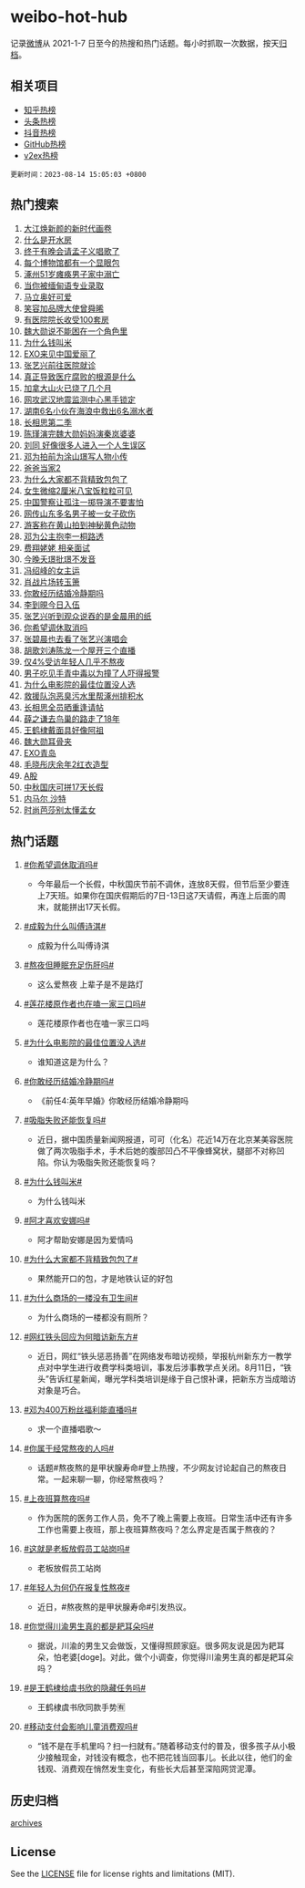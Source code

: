 # weibo-hot-hub

记录[微博](https://www.weibo.com)从 2021-1-7 日至今的热搜和热门话题。每小时抓取一次数据，按天[归档](archives)。

## 相关项目

- [知乎热榜](https://github.com/lonnyzhang423/zhihu-hot-hub)
- [头条热榜](https://github.com/lonnyzhang423/toutiao-hot-hub)
- [抖音热榜](https://github.com/lonnyzhang423/douyin-hot-hub)
- [GitHub热榜](https://github.com/lonnyzhang423/github-hot-hub)
- [v2ex热榜](https://github.com/lonnyzhang423/v2ex-hot-hub)


`更新时间：2023-08-14 15:05:03 +0800`

## 热门搜索

1. [大江焕新颜的新时代画卷](https://m.weibo.cn/search?containerid=100103type%3D1%26t%3D10%26q%3D%23%E5%A4%A7%E6%B1%9F%E7%84%95%E6%96%B0%E9%A2%9C%E7%9A%84%E6%96%B0%E6%97%B6%E4%BB%A3%E7%94%BB%E5%8D%B7%23&stream_entry_id=51&isnewpage=1&extparam=seat%3D1%26c_type%3D51%26dgr%3D0%26cate%3D10103%26filter_type%3Drealtimehot%26pos%3D0%26stream_entry_id%3D51%26display_time%3D1691996701%26pre_seqid%3D169199670136802715607&luicode=10000011&lfid=106003type%253D25%2526t%253D3%2526disable_hot%253D1%2526filter_type%253Drealtimehot)
1. [什么是开水房](https://m.weibo.cn/search?containerid=100103type%3D1%26t%3D10%26q%3D%23%E4%BB%80%E4%B9%88%E6%98%AF%E5%BC%80%E6%B0%B4%E6%88%BF%23&stream_entry_id=31&isnewpage=1&extparam=seat%3D1%26c_type%3D31%26dgr%3D0%26filter_type%3Drealtimehot%26stream_entry_id%3D31%26pos%3D0%26band_rank%3D1%26q%3D%2523%25E4%25BB%2580%25E4%25B9%2588%25E6%2598%25AF%25E5%25BC%2580%25E6%25B0%25B4%25E6%2588%25BF%2523%26lcate%3D5001%26flag%3D1%26realpos%3D1%26cate%3D5001%26display_time%3D1691996701%26pre_seqid%3D169199670136802715607&luicode=10000011&lfid=106003type%253D25%2526t%253D3%2526disable_hot%253D1%2526filter_type%253Drealtimehot)
1. [终于有晚会请孟子义唱歌了](https://m.weibo.cn/search?containerid=100103type%3D1%26t%3D10%26q%3D%23%E7%BB%88%E4%BA%8E%E6%9C%89%E6%99%9A%E4%BC%9A%E8%AF%B7%E5%AD%9F%E5%AD%90%E4%B9%89%E5%94%B1%E6%AD%8C%E4%BA%86%23&stream_entry_id=31&isnewpage=1&extparam=seat%3D1%26c_type%3D31%26dgr%3D0%26filter_type%3Drealtimehot%26stream_entry_id%3D31%26pos%3D1%26band_rank%3D2%26q%3D%2523%25E7%25BB%2588%25E4%25BA%258E%25E6%259C%2589%25E6%2599%259A%25E4%25BC%259A%25E8%25AF%25B7%25E5%25AD%259F%25E5%25AD%2590%25E4%25B9%2589%25E5%2594%25B1%25E6%25AD%258C%25E4%25BA%2586%2523%26lcate%3D5001%26flag%3D1%26realpos%3D2%26cate%3D5001%26display_time%3D1691996701%26pre_seqid%3D169199670136802715607&luicode=10000011&lfid=106003type%253D25%2526t%253D3%2526disable_hot%253D1%2526filter_type%253Drealtimehot)
1. [每个博物馆都有一个显眼包](https://m.weibo.cn/search?containerid=100103type%3D1%26t%3D10%26q%3D%23%E6%AF%8F%E4%B8%AA%E5%8D%9A%E7%89%A9%E9%A6%86%E9%83%BD%E6%9C%89%E4%B8%80%E4%B8%AA%E6%98%BE%E7%9C%BC%E5%8C%85%23&stream_entry_id=31&isnewpage=1&extparam=seat%3D1%26c_type%3D31%26dgr%3D0%26filter_type%3Drealtimehot%26stream_entry_id%3D31%26pos%3D2%26band_rank%3D3%26q%3D%2523%25E6%25AF%258F%25E4%25B8%25AA%25E5%258D%259A%25E7%2589%25A9%25E9%25A6%2586%25E9%2583%25BD%25E6%259C%2589%25E4%25B8%2580%25E4%25B8%25AA%25E6%2598%25BE%25E7%259C%25BC%25E5%258C%2585%2523%26lcate%3D5001%26flag%3D0%26realpos%3D3%26cate%3D5001%26display_time%3D1691996701%26pre_seqid%3D169199670136802715607&luicode=10000011&lfid=106003type%253D25%2526t%253D3%2526disable_hot%253D1%2526filter_type%253Drealtimehot)
1. [涿州51岁瘫痪男子家中溺亡](https://m.weibo.cn/search?containerid=100103type%3D1%26t%3D10%26q%3D%23%E6%B6%BF%E5%B7%9E51%E5%B2%81%E7%98%AB%E7%97%AA%E7%94%B7%E5%AD%90%E5%AE%B6%E4%B8%AD%E6%BA%BA%E4%BA%A1%23&stream_entry_id=31&isnewpage=1&extparam=seat%3D1%26c_type%3D31%26dgr%3D0%26filter_type%3Drealtimehot%26stream_entry_id%3D31%26pos%3D3%26band_rank%3D4%26q%3D%2523%25E6%25B6%25BF%25E5%25B7%259E51%25E5%25B2%2581%25E7%2598%25AB%25E7%2597%25AA%25E7%2594%25B7%25E5%25AD%2590%25E5%25AE%25B6%25E4%25B8%25AD%25E6%25BA%25BA%25E4%25BA%25A1%2523%26lcate%3D5001%26flag%3D1%26realpos%3D4%26cate%3D5001%26display_time%3D1691996701%26pre_seqid%3D169199670136802715607&luicode=10000011&lfid=106003type%253D25%2526t%253D3%2526disable_hot%253D1%2526filter_type%253Drealtimehot)
1. [当你被缅甸语专业录取](https://m.weibo.cn/search?containerid=100103type%3D1%26t%3D10%26q%3D%E5%BD%93%E4%BD%A0%E8%A2%AB%E7%BC%85%E7%94%B8%E8%AF%AD%E4%B8%93%E4%B8%9A%E5%BD%95%E5%8F%96&stream_entry_id=31&isnewpage=1&extparam=seat%3D1%26c_type%3D31%26dgr%3D0%26filter_type%3Drealtimehot%26stream_entry_id%3D31%26pos%3D4%26band_rank%3D5%26q%3D%25E5%25BD%2593%25E4%25BD%25A0%25E8%25A2%25AB%25E7%25BC%2585%25E7%2594%25B8%25E8%25AF%25AD%25E4%25B8%2593%25E4%25B8%259A%25E5%25BD%2595%25E5%258F%2596%26lcate%3D5001%26flag%3D2%26realpos%3D5%26cate%3D5001%26display_time%3D1691996701%26pre_seqid%3D169199670136802715607&luicode=10000011&lfid=106003type%253D25%2526t%253D3%2526disable_hot%253D1%2526filter_type%253Drealtimehot)
1. [马立奥好可爱](https://m.weibo.cn/search?containerid=100103type%3D1%26t%3D10%26q%3D%E9%A9%AC%E7%AB%8B%E5%A5%A5%E5%A5%BD%E5%8F%AF%E7%88%B1&stream_entry_id=31&isnewpage=1&extparam=seat%3D1%26c_type%3D31%26dgr%3D0%26filter_type%3Drealtimehot%26stream_entry_id%3D31%26pos%3D5%26band_rank%3D6%26q%3D%25E9%25A9%25AC%25E7%25AB%258B%25E5%25A5%25A5%25E5%25A5%25BD%25E5%258F%25AF%25E7%2588%25B1%26lcate%3D5001%26flag%3D1%26realpos%3D6%26cate%3D5001%26display_time%3D1691996701%26pre_seqid%3D169199670136802715607&luicode=10000011&lfid=106003type%253D25%2526t%253D3%2526disable_hot%253D1%2526filter_type%253Drealtimehot)
1. [笑容加品牌大使曾舜晞](https://m.weibo.cn/search?containerid=100103type%3D1%26t%3D10%26q%3D%23%E7%AC%91%E5%AE%B9%E5%8A%A0%E5%93%81%E7%89%8C%E5%A4%A7%E4%BD%BF%E6%9B%BE%E8%88%9C%E6%99%9E%23&stream_entry_id=31&isnewpage=1&extparam=seat%3D1%26c_type%3D31%26dgr%3D0%26adid%3D199247%26topic_ad%3D1%26stream_entry_id%3D31%26pos%3D6%26band_rank%3D7%26cate%3D5001%26lcate%3D5001%26filter_type%3Drealtimehot%26is_ad_pos%3D1%26q%3D%2523%25E7%25AC%2591%25E5%25AE%25B9%25E5%258A%25A0%25E5%2593%2581%25E7%2589%258C%25E5%25A4%25A7%25E4%25BD%25BF%25E6%259B%25BE%25E8%2588%259C%25E6%2599%259E%2523%26display_time%3D1691996701%26pre_seqid%3D169199670136802715607&luicode=10000011&lfid=106003type%253D25%2526t%253D3%2526disable_hot%253D1%2526filter_type%253Drealtimehot)
1. [有医院院长收受100套房](https://m.weibo.cn/search?containerid=100103type%3D1%26t%3D10%26q%3D%23%E6%9C%89%E5%8C%BB%E9%99%A2%E9%99%A2%E9%95%BF%E6%94%B6%E5%8F%97100%E5%A5%97%E6%88%BF%23&stream_entry_id=31&isnewpage=1&extparam=seat%3D1%26c_type%3D31%26dgr%3D0%26filter_type%3Drealtimehot%26stream_entry_id%3D31%26pos%3D7%26band_rank%3D7%26q%3D%2523%25E6%259C%2589%25E5%258C%25BB%25E9%2599%25A2%25E9%2599%25A2%25E9%2595%25BF%25E6%2594%25B6%25E5%258F%2597100%25E5%25A5%2597%25E6%2588%25BF%2523%26lcate%3D5001%26flag%3D2%26realpos%3D7%26cate%3D5001%26display_time%3D1691996701%26pre_seqid%3D169199670136802715607&luicode=10000011&lfid=106003type%253D25%2526t%253D3%2526disable_hot%253D1%2526filter_type%253Drealtimehot)
1. [魏大勋说不能困在一个角色里](https://m.weibo.cn/search?containerid=100103type%3D1%26t%3D10%26q%3D%23%E9%AD%8F%E5%A4%A7%E5%8B%8B%E8%AF%B4%E4%B8%8D%E8%83%BD%E5%9B%B0%E5%9C%A8%E4%B8%80%E4%B8%AA%E8%A7%92%E8%89%B2%E9%87%8C%23&stream_entry_id=31&isnewpage=1&extparam=seat%3D1%26c_type%3D31%26dgr%3D0%26filter_type%3Drealtimehot%26stream_entry_id%3D31%26pos%3D8%26band_rank%3D8%26q%3D%2523%25E9%25AD%258F%25E5%25A4%25A7%25E5%258B%258B%25E8%25AF%25B4%25E4%25B8%258D%25E8%2583%25BD%25E5%259B%25B0%25E5%259C%25A8%25E4%25B8%2580%25E4%25B8%25AA%25E8%25A7%2592%25E8%2589%25B2%25E9%2587%258C%2523%26lcate%3D5001%26flag%3D1%26realpos%3D8%26cate%3D5001%26display_time%3D1691996701%26pre_seqid%3D169199670136802715607&luicode=10000011&lfid=106003type%253D25%2526t%253D3%2526disable_hot%253D1%2526filter_type%253Drealtimehot)
1. [为什么钱叫米](https://m.weibo.cn/search?containerid=100103type%3D1%26t%3D10%26q%3D%23%E4%B8%BA%E4%BB%80%E4%B9%88%E9%92%B1%E5%8F%AB%E7%B1%B3%23&stream_entry_id=31&isnewpage=1&extparam=seat%3D1%26c_type%3D31%26dgr%3D0%26filter_type%3Drealtimehot%26stream_entry_id%3D31%26pos%3D9%26band_rank%3D9%26q%3D%2523%25E4%25B8%25BA%25E4%25BB%2580%25E4%25B9%2588%25E9%2592%25B1%25E5%258F%25AB%25E7%25B1%25B3%2523%26lcate%3D5001%26flag%3D1%26realpos%3D9%26cate%3D5001%26display_time%3D1691996701%26pre_seqid%3D169199670136802715607&luicode=10000011&lfid=106003type%253D25%2526t%253D3%2526disable_hot%253D1%2526filter_type%253Drealtimehot)
1. [EXO来见中国爱丽了](https://m.weibo.cn/search?containerid=100103type%3D1%26t%3D10%26q%3D%23EXO%E6%9D%A5%E8%A7%81%E4%B8%AD%E5%9B%BD%E7%88%B1%E4%B8%BD%E4%BA%86%23&stream_entry_id=31&isnewpage=1&extparam=seat%3D1%26c_type%3D31%26dgr%3D0%26filter_type%3Drealtimehot%26stream_entry_id%3D31%26pos%3D10%26band_rank%3D10%26q%3D%2523EXO%25E6%259D%25A5%25E8%25A7%2581%25E4%25B8%25AD%25E5%259B%25BD%25E7%2588%25B1%25E4%25B8%25BD%25E4%25BA%2586%2523%26lcate%3D5001%26flag%3D0%26realpos%3D10%26cate%3D5001%26display_time%3D1691996701%26pre_seqid%3D169199670136802715607&luicode=10000011&lfid=106003type%253D25%2526t%253D3%2526disable_hot%253D1%2526filter_type%253Drealtimehot)
1. [张艺兴前往医院就诊](https://m.weibo.cn/search?containerid=100103type%3D1%26t%3D10%26q%3D%23%E5%BC%A0%E8%89%BA%E5%85%B4%E5%89%8D%E5%BE%80%E5%8C%BB%E9%99%A2%E5%B0%B1%E8%AF%8A%23&stream_entry_id=31&isnewpage=1&extparam=seat%3D1%26c_type%3D31%26dgr%3D0%26filter_type%3Drealtimehot%26stream_entry_id%3D31%26pos%3D11%26band_rank%3D11%26q%3D%2523%25E5%25BC%25A0%25E8%2589%25BA%25E5%2585%25B4%25E5%2589%258D%25E5%25BE%2580%25E5%258C%25BB%25E9%2599%25A2%25E5%25B0%25B1%25E8%25AF%258A%2523%26lcate%3D5001%26flag%3D2%26realpos%3D11%26cate%3D5001%26display_time%3D1691996701%26pre_seqid%3D169199670136802715607&luicode=10000011&lfid=106003type%253D25%2526t%253D3%2526disable_hot%253D1%2526filter_type%253Drealtimehot)
1. [真正导致医疗腐败的根源是什么](https://m.weibo.cn/search?containerid=100103type%3D1%26t%3D10%26q%3D%E7%9C%9F%E6%AD%A3%E5%AF%BC%E8%87%B4%E5%8C%BB%E7%96%97%E8%85%90%E8%B4%A5%E7%9A%84%E6%A0%B9%E6%BA%90%E6%98%AF%E4%BB%80%E4%B9%88&stream_entry_id=31&isnewpage=1&extparam=seat%3D1%26c_type%3D31%26dgr%3D0%26filter_type%3Drealtimehot%26stream_entry_id%3D31%26pos%3D12%26band_rank%3D12%26q%3D%25E7%259C%259F%25E6%25AD%25A3%25E5%25AF%25BC%25E8%2587%25B4%25E5%258C%25BB%25E7%2596%2597%25E8%2585%2590%25E8%25B4%25A5%25E7%259A%2584%25E6%25A0%25B9%25E6%25BA%2590%25E6%2598%25AF%25E4%25BB%2580%25E4%25B9%2588%26lcate%3D5001%26flag%3D1%26realpos%3D12%26cate%3D5001%26display_time%3D1691996701%26pre_seqid%3D169199670136802715607&luicode=10000011&lfid=106003type%253D25%2526t%253D3%2526disable_hot%253D1%2526filter_type%253Drealtimehot)
1. [加拿大山火已烧了几个月](https://m.weibo.cn/search?containerid=100103type%3D1%26t%3D10%26q%3D%23%E5%8A%A0%E6%8B%BF%E5%A4%A7%E5%B1%B1%E7%81%AB%E5%B7%B2%E7%83%A7%E4%BA%86%E5%87%A0%E4%B8%AA%E6%9C%88%23&stream_entry_id=31&isnewpage=1&extparam=seat%3D1%26c_type%3D31%26dgr%3D0%26filter_type%3Drealtimehot%26stream_entry_id%3D31%26pos%3D13%26band_rank%3D13%26q%3D%2523%25E5%258A%25A0%25E6%258B%25BF%25E5%25A4%25A7%25E5%25B1%25B1%25E7%2581%25AB%25E5%25B7%25B2%25E7%2583%25A7%25E4%25BA%2586%25E5%2587%25A0%25E4%25B8%25AA%25E6%259C%2588%2523%26lcate%3D5001%26flag%3D0%26realpos%3D13%26cate%3D5001%26display_time%3D1691996701%26pre_seqid%3D169199670136802715607&luicode=10000011&lfid=106003type%253D25%2526t%253D3%2526disable_hot%253D1%2526filter_type%253Drealtimehot)
1. [网攻武汉地震监测中心黑手锁定](https://m.weibo.cn/search?containerid=100103type%3D1%26t%3D10%26q%3D%23%E7%BD%91%E6%94%BB%E6%AD%A6%E6%B1%89%E5%9C%B0%E9%9C%87%E7%9B%91%E6%B5%8B%E4%B8%AD%E5%BF%83%E9%BB%91%E6%89%8B%E9%94%81%E5%AE%9A%23&stream_entry_id=31&isnewpage=1&extparam=seat%3D1%26c_type%3D31%26dgr%3D0%26filter_type%3Drealtimehot%26stream_entry_id%3D31%26pos%3D14%26band_rank%3D14%26q%3D%2523%25E7%25BD%2591%25E6%2594%25BB%25E6%25AD%25A6%25E6%25B1%2589%25E5%259C%25B0%25E9%259C%2587%25E7%259B%2591%25E6%25B5%258B%25E4%25B8%25AD%25E5%25BF%2583%25E9%25BB%2591%25E6%2589%258B%25E9%2594%2581%25E5%25AE%259A%2523%26lcate%3D5001%26flag%3D0%26realpos%3D14%26cate%3D5001%26display_time%3D1691996701%26pre_seqid%3D169199670136802715607&luicode=10000011&lfid=106003type%253D25%2526t%253D3%2526disable_hot%253D1%2526filter_type%253Drealtimehot)
1. [湖南6名小伙在海浪中救出6名溺水者](https://m.weibo.cn/search?containerid=100103type%3D1%26t%3D10%26q%3D%23%E6%B9%96%E5%8D%976%E5%90%8D%E5%B0%8F%E4%BC%99%E5%9C%A8%E6%B5%B7%E6%B5%AA%E4%B8%AD%E6%95%91%E5%87%BA6%E5%90%8D%E6%BA%BA%E6%B0%B4%E8%80%85%23&stream_entry_id=31&isnewpage=1&extparam=seat%3D1%26c_type%3D31%26dgr%3D0%26filter_type%3Drealtimehot%26adid%3D199481%26stream_entry_id%3D31%26pos%3D15%26band_rank%3D15%26q%3D%2523%25E6%25B9%2596%25E5%258D%25976%25E5%2590%258D%25E5%25B0%258F%25E4%25BC%2599%25E5%259C%25A8%25E6%25B5%25B7%25E6%25B5%25AA%25E4%25B8%25AD%25E6%2595%2591%25E5%2587%25BA6%25E5%2590%258D%25E6%25BA%25BA%25E6%25B0%25B4%25E8%2580%2585%2523%26lcate%3D5001%26flag%3D0%26realpos%3D15%26cate%3D5001%26display_time%3D1691996701%26pre_seqid%3D169199670136802715607&luicode=10000011&lfid=106003type%253D25%2526t%253D3%2526disable_hot%253D1%2526filter_type%253Drealtimehot)
1. [长相思第二季](https://m.weibo.cn/search?containerid=100103type%3D1%26t%3D10%26q%3D%E9%95%BF%E7%9B%B8%E6%80%9D%E7%AC%AC%E4%BA%8C%E5%AD%A3&stream_entry_id=31&isnewpage=1&extparam=seat%3D1%26c_type%3D31%26dgr%3D0%26filter_type%3Drealtimehot%26stream_entry_id%3D31%26pos%3D16%26band_rank%3D16%26q%3D%25E9%2595%25BF%25E7%259B%25B8%25E6%2580%259D%25E7%25AC%25AC%25E4%25BA%258C%25E5%25AD%25A3%26lcate%3D5001%26flag%3D0%26realpos%3D16%26cate%3D5001%26display_time%3D1691996701%26pre_seqid%3D169199670136802715607&luicode=10000011&lfid=106003type%253D25%2526t%253D3%2526disable_hot%253D1%2526filter_type%253Drealtimehot)
1. [陈瑾演完魏大勋妈妈演秦岚婆婆](https://m.weibo.cn/search?containerid=100103type%3D1%26t%3D10%26q%3D%23%E9%99%88%E7%91%BE%E6%BC%94%E5%AE%8C%E9%AD%8F%E5%A4%A7%E5%8B%8B%E5%A6%88%E5%A6%88%E6%BC%94%E7%A7%A6%E5%B2%9A%E5%A9%86%E5%A9%86%23&stream_entry_id=31&isnewpage=1&extparam=seat%3D1%26c_type%3D31%26dgr%3D0%26filter_type%3Drealtimehot%26stream_entry_id%3D31%26pos%3D17%26band_rank%3D17%26q%3D%2523%25E9%2599%2588%25E7%2591%25BE%25E6%25BC%2594%25E5%25AE%258C%25E9%25AD%258F%25E5%25A4%25A7%25E5%258B%258B%25E5%25A6%2588%25E5%25A6%2588%25E6%25BC%2594%25E7%25A7%25A6%25E5%25B2%259A%25E5%25A9%2586%25E5%25A9%2586%2523%26lcate%3D5001%26flag%3D1%26realpos%3D17%26cate%3D5001%26display_time%3D1691996701%26pre_seqid%3D169199670136802715607&luicode=10000011&lfid=106003type%253D25%2526t%253D3%2526disable_hot%253D1%2526filter_type%253Drealtimehot)
1. [刘同 好像很多人进入一个人生误区](https://m.weibo.cn/search?containerid=100103type%3D1%26t%3D10%26q%3D%E5%88%98%E5%90%8C+%E5%A5%BD%E5%83%8F%E5%BE%88%E5%A4%9A%E4%BA%BA%E8%BF%9B%E5%85%A5%E4%B8%80%E4%B8%AA%E4%BA%BA%E7%94%9F%E8%AF%AF%E5%8C%BA&stream_entry_id=31&isnewpage=1&extparam=seat%3D1%26c_type%3D31%26dgr%3D0%26filter_type%3Drealtimehot%26stream_entry_id%3D31%26pos%3D18%26band_rank%3D18%26q%3D%25E5%2588%2598%25E5%2590%258C%2520%25E5%25A5%25BD%25E5%2583%258F%25E5%25BE%2588%25E5%25A4%259A%25E4%25BA%25BA%25E8%25BF%259B%25E5%2585%25A5%25E4%25B8%2580%25E4%25B8%25AA%25E4%25BA%25BA%25E7%2594%259F%25E8%25AF%25AF%25E5%258C%25BA%26lcate%3D5001%26flag%3D0%26realpos%3D18%26cate%3D5001%26display_time%3D1691996701%26pre_seqid%3D169199670136802715607&luicode=10000011&lfid=106003type%253D25%2526t%253D3%2526disable_hot%253D1%2526filter_type%253Drealtimehot)
1. [邓为拍前为涂山璟写人物小传](https://m.weibo.cn/search?containerid=100103type%3D1%26t%3D10%26q%3D%23%E9%82%93%E4%B8%BA%E6%8B%8D%E5%89%8D%E4%B8%BA%E6%B6%82%E5%B1%B1%E7%92%9F%E5%86%99%E4%BA%BA%E7%89%A9%E5%B0%8F%E4%BC%A0%23&stream_entry_id=31&isnewpage=1&extparam=seat%3D1%26c_type%3D31%26dgr%3D0%26filter_type%3Drealtimehot%26stream_entry_id%3D31%26pos%3D19%26band_rank%3D19%26q%3D%2523%25E9%2582%2593%25E4%25B8%25BA%25E6%258B%258D%25E5%2589%258D%25E4%25B8%25BA%25E6%25B6%2582%25E5%25B1%25B1%25E7%2592%259F%25E5%2586%2599%25E4%25BA%25BA%25E7%2589%25A9%25E5%25B0%258F%25E4%25BC%25A0%2523%26lcate%3D5001%26flag%3D1%26realpos%3D19%26cate%3D5001%26display_time%3D1691996701%26pre_seqid%3D169199670136802715607&luicode=10000011&lfid=106003type%253D25%2526t%253D3%2526disable_hot%253D1%2526filter_type%253Drealtimehot)
1. [爸爸当家2](https://m.weibo.cn/search?containerid=100103type%3D1%26t%3D10%26q%3D%E7%88%B8%E7%88%B8%E5%BD%93%E5%AE%B62&stream_entry_id=31&isnewpage=1&extparam=seat%3D1%26c_type%3D31%26dgr%3D0%26filter_type%3Drealtimehot%26stream_entry_id%3D31%26pos%3D20%26band_rank%3D20%26q%3D%25E7%2588%25B8%25E7%2588%25B8%25E5%25BD%2593%25E5%25AE%25B62%26lcate%3D5001%26flag%3D1%26realpos%3D20%26cate%3D5001%26display_time%3D1691996701%26pre_seqid%3D169199670136802715607&luicode=10000011&lfid=106003type%253D25%2526t%253D3%2526disable_hot%253D1%2526filter_type%253Drealtimehot)
1. [为什么大家都不背精致包包了](https://m.weibo.cn/search?containerid=100103type%3D1%26t%3D10%26q%3D%23%E4%B8%BA%E4%BB%80%E4%B9%88%E5%A4%A7%E5%AE%B6%E9%83%BD%E4%B8%8D%E8%83%8C%E7%B2%BE%E8%87%B4%E5%8C%85%E5%8C%85%E4%BA%86%23&stream_entry_id=31&isnewpage=1&extparam=seat%3D1%26c_type%3D31%26dgr%3D0%26filter_type%3Drealtimehot%26stream_entry_id%3D31%26pos%3D21%26band_rank%3D21%26q%3D%2523%25E4%25B8%25BA%25E4%25BB%2580%25E4%25B9%2588%25E5%25A4%25A7%25E5%25AE%25B6%25E9%2583%25BD%25E4%25B8%258D%25E8%2583%258C%25E7%25B2%25BE%25E8%2587%25B4%25E5%258C%2585%25E5%258C%2585%25E4%25BA%2586%2523%26lcate%3D5001%26flag%3D1%26realpos%3D21%26cate%3D5001%26display_time%3D1691996701%26pre_seqid%3D169199670136802715607&luicode=10000011&lfid=106003type%253D25%2526t%253D3%2526disable_hot%253D1%2526filter_type%253Drealtimehot)
1. [女生微缩2厘米八宝饭粒粒可见](https://m.weibo.cn/search?containerid=100103type%3D1%26t%3D10%26q%3D%23%E5%A5%B3%E7%94%9F%E5%BE%AE%E7%BC%A92%E5%8E%98%E7%B1%B3%E5%85%AB%E5%AE%9D%E9%A5%AD%E7%B2%92%E7%B2%92%E5%8F%AF%E8%A7%81%23&stream_entry_id=31&isnewpage=1&extparam=seat%3D1%26c_type%3D31%26dgr%3D0%26filter_type%3Drealtimehot%26stream_entry_id%3D31%26pos%3D22%26band_rank%3D22%26q%3D%2523%25E5%25A5%25B3%25E7%2594%259F%25E5%25BE%25AE%25E7%25BC%25A92%25E5%258E%2598%25E7%25B1%25B3%25E5%2585%25AB%25E5%25AE%259D%25E9%25A5%25AD%25E7%25B2%2592%25E7%25B2%2592%25E5%258F%25AF%25E8%25A7%2581%2523%26lcate%3D5001%26flag%3D32768%26realpos%3D22%26cate%3D5001%26display_time%3D1691996701%26pre_seqid%3D169199670136802715607&luicode=10000011&lfid=106003type%253D25%2526t%253D3%2526disable_hot%253D1%2526filter_type%253Drealtimehot)
1. [中国警察让孤注一掷导演不要害怕](https://m.weibo.cn/search?containerid=100103type%3D1%26t%3D10%26q%3D%23%E4%B8%AD%E5%9B%BD%E8%AD%A6%E5%AF%9F%E8%AE%A9%E5%AD%A4%E6%B3%A8%E4%B8%80%E6%8E%B7%E5%AF%BC%E6%BC%94%E4%B8%8D%E8%A6%81%E5%AE%B3%E6%80%95%23&stream_entry_id=31&isnewpage=1&extparam=seat%3D1%26c_type%3D31%26dgr%3D0%26filter_type%3Drealtimehot%26stream_entry_id%3D31%26pos%3D23%26band_rank%3D23%26q%3D%2523%25E4%25B8%25AD%25E5%259B%25BD%25E8%25AD%25A6%25E5%25AF%259F%25E8%25AE%25A9%25E5%25AD%25A4%25E6%25B3%25A8%25E4%25B8%2580%25E6%258E%25B7%25E5%25AF%25BC%25E6%25BC%2594%25E4%25B8%258D%25E8%25A6%2581%25E5%25AE%25B3%25E6%2580%2595%2523%26lcate%3D5001%26flag%3D1%26realpos%3D23%26cate%3D5001%26display_time%3D1691996701%26pre_seqid%3D169199670136802715607&luicode=10000011&lfid=106003type%253D25%2526t%253D3%2526disable_hot%253D1%2526filter_type%253Drealtimehot)
1. [网传山东多名男子被一女子砍伤](https://m.weibo.cn/search?containerid=100103type%3D1%26t%3D10%26q%3D%23%E7%BD%91%E4%BC%A0%E5%B1%B1%E4%B8%9C%E5%A4%9A%E5%90%8D%E7%94%B7%E5%AD%90%E8%A2%AB%E4%B8%80%E5%A5%B3%E5%AD%90%E7%A0%8D%E4%BC%A4%23&stream_entry_id=31&isnewpage=1&extparam=seat%3D1%26c_type%3D31%26dgr%3D0%26filter_type%3Drealtimehot%26stream_entry_id%3D31%26pos%3D24%26band_rank%3D24%26q%3D%2523%25E7%25BD%2591%25E4%25BC%25A0%25E5%25B1%25B1%25E4%25B8%259C%25E5%25A4%259A%25E5%2590%258D%25E7%2594%25B7%25E5%25AD%2590%25E8%25A2%25AB%25E4%25B8%2580%25E5%25A5%25B3%25E5%25AD%2590%25E7%25A0%258D%25E4%25BC%25A4%2523%26lcate%3D5001%26flag%3D1%26realpos%3D24%26cate%3D5001%26display_time%3D1691996701%26pre_seqid%3D169199670136802715607&luicode=10000011&lfid=106003type%253D25%2526t%253D3%2526disable_hot%253D1%2526filter_type%253Drealtimehot)
1. [游客称在黄山拍到神秘黄色动物](https://m.weibo.cn/search?containerid=100103type%3D1%26t%3D10%26q%3D%23%E6%B8%B8%E5%AE%A2%E7%A7%B0%E5%9C%A8%E9%BB%84%E5%B1%B1%E6%8B%8D%E5%88%B0%E7%A5%9E%E7%A7%98%E9%BB%84%E8%89%B2%E5%8A%A8%E7%89%A9%23&stream_entry_id=31&isnewpage=1&extparam=seat%3D1%26c_type%3D31%26dgr%3D0%26filter_type%3Drealtimehot%26stream_entry_id%3D31%26pos%3D25%26band_rank%3D25%26q%3D%2523%25E6%25B8%25B8%25E5%25AE%25A2%25E7%25A7%25B0%25E5%259C%25A8%25E9%25BB%2584%25E5%25B1%25B1%25E6%258B%258D%25E5%2588%25B0%25E7%25A5%259E%25E7%25A7%2598%25E9%25BB%2584%25E8%2589%25B2%25E5%258A%25A8%25E7%2589%25A9%2523%26lcate%3D5001%26flag%3D1%26realpos%3D25%26cate%3D5001%26display_time%3D1691996701%26pre_seqid%3D169199670136802715607&luicode=10000011&lfid=106003type%253D25%2526t%253D3%2526disable_hot%253D1%2526filter_type%253Drealtimehot)
1. [邓为公主抱李一桐路透](https://m.weibo.cn/search?containerid=100103type%3D1%26t%3D10%26q%3D%23%E9%82%93%E4%B8%BA%E5%85%AC%E4%B8%BB%E6%8A%B1%E6%9D%8E%E4%B8%80%E6%A1%90%E8%B7%AF%E9%80%8F%23&stream_entry_id=31&isnewpage=1&extparam=seat%3D1%26c_type%3D31%26dgr%3D0%26filter_type%3Drealtimehot%26stream_entry_id%3D31%26pos%3D26%26band_rank%3D26%26q%3D%2523%25E9%2582%2593%25E4%25B8%25BA%25E5%2585%25AC%25E4%25B8%25BB%25E6%258A%25B1%25E6%259D%258E%25E4%25B8%2580%25E6%25A1%2590%25E8%25B7%25AF%25E9%2580%258F%2523%26lcate%3D5001%26flag%3D1%26realpos%3D26%26cate%3D5001%26display_time%3D1691996701%26pre_seqid%3D169199670136802715607&luicode=10000011&lfid=106003type%253D25%2526t%253D3%2526disable_hot%253D1%2526filter_type%253Drealtimehot)
1. [费翔姥姥 相亲面试](https://m.weibo.cn/search?containerid=100103type%3D1%26t%3D10%26q%3D%E8%B4%B9%E7%BF%94%E5%A7%A5%E5%A7%A5+%E7%9B%B8%E4%BA%B2%E9%9D%A2%E8%AF%95&stream_entry_id=31&isnewpage=1&extparam=seat%3D1%26c_type%3D31%26dgr%3D0%26filter_type%3Drealtimehot%26stream_entry_id%3D31%26pos%3D27%26band_rank%3D27%26q%3D%25E8%25B4%25B9%25E7%25BF%2594%25E5%25A7%25A5%25E5%25A7%25A5%2520%25E7%259B%25B8%25E4%25BA%25B2%25E9%259D%25A2%25E8%25AF%2595%26lcate%3D5001%26flag%3D0%26realpos%3D27%26cate%3D5001%26display_time%3D1691996701%26pre_seqid%3D169199670136802715607&luicode=10000011&lfid=106003type%253D25%2526t%253D3%2526disable_hot%253D1%2526filter_type%253Drealtimehot)
1. [今晚夭璟批璟不发音](https://m.weibo.cn/search?containerid=100103type%3D1%26t%3D10%26q%3D%23%E4%BB%8A%E6%99%9A%E5%A4%AD%E7%92%9F%E6%89%B9%E7%92%9F%E4%B8%8D%E5%8F%91%E9%9F%B3%23&stream_entry_id=31&isnewpage=1&extparam=seat%3D1%26c_type%3D31%26dgr%3D0%26filter_type%3Drealtimehot%26stream_entry_id%3D31%26pos%3D28%26band_rank%3D28%26q%3D%2523%25E4%25BB%258A%25E6%2599%259A%25E5%25A4%25AD%25E7%2592%259F%25E6%2589%25B9%25E7%2592%259F%25E4%25B8%258D%25E5%258F%2591%25E9%259F%25B3%2523%26lcate%3D5001%26flag%3D1%26realpos%3D28%26cate%3D5001%26display_time%3D1691996701%26pre_seqid%3D169199670136802715607&luicode=10000011&lfid=106003type%253D25%2526t%253D3%2526disable_hot%253D1%2526filter_type%253Drealtimehot)
1. [冯绍峰的女主运](https://m.weibo.cn/search?containerid=100103type%3D1%26t%3D10%26q%3D%23%E5%86%AF%E7%BB%8D%E5%B3%B0%E7%9A%84%E5%A5%B3%E4%B8%BB%E8%BF%90%23&stream_entry_id=31&isnewpage=1&extparam=seat%3D1%26c_type%3D31%26dgr%3D0%26filter_type%3Drealtimehot%26stream_entry_id%3D31%26pos%3D29%26band_rank%3D29%26q%3D%2523%25E5%2586%25AF%25E7%25BB%258D%25E5%25B3%25B0%25E7%259A%2584%25E5%25A5%25B3%25E4%25B8%25BB%25E8%25BF%2590%2523%26lcate%3D5001%26flag%3D1%26realpos%3D29%26cate%3D5001%26display_time%3D1691996701%26pre_seqid%3D169199670136802715607&luicode=10000011&lfid=106003type%253D25%2526t%253D3%2526disable_hot%253D1%2526filter_type%253Drealtimehot)
1. [肖战片场转玉箫](https://m.weibo.cn/search?containerid=100103type%3D1%26t%3D10%26q%3D%23%E8%82%96%E6%88%98%E7%89%87%E5%9C%BA%E8%BD%AC%E7%8E%89%E7%AE%AB%23&stream_entry_id=31&isnewpage=1&extparam=seat%3D1%26c_type%3D31%26dgr%3D0%26filter_type%3Drealtimehot%26stream_entry_id%3D31%26pos%3D30%26band_rank%3D30%26q%3D%2523%25E8%2582%2596%25E6%2588%2598%25E7%2589%2587%25E5%259C%25BA%25E8%25BD%25AC%25E7%258E%2589%25E7%25AE%25AB%2523%26lcate%3D5001%26flag%3D1%26realpos%3D30%26cate%3D5001%26display_time%3D1691996701%26pre_seqid%3D169199670136802715607&luicode=10000011&lfid=106003type%253D25%2526t%253D3%2526disable_hot%253D1%2526filter_type%253Drealtimehot)
1. [你敢经历结婚冷静期吗](https://m.weibo.cn/search?containerid=100103type%3D1%26t%3D10%26q%3D%23%E4%BD%A0%E6%95%A2%E7%BB%8F%E5%8E%86%E7%BB%93%E5%A9%9A%E5%86%B7%E9%9D%99%E6%9C%9F%E5%90%97%23&stream_entry_id=31&isnewpage=1&extparam=seat%3D1%26c_type%3D31%26dgr%3D0%26filter_type%3Drealtimehot%26stream_entry_id%3D31%26pos%3D31%26band_rank%3D31%26q%3D%2523%25E4%25BD%25A0%25E6%2595%25A2%25E7%25BB%258F%25E5%258E%2586%25E7%25BB%2593%25E5%25A9%259A%25E5%2586%25B7%25E9%259D%2599%25E6%259C%259F%25E5%2590%2597%2523%26lcate%3D5001%26flag%3D1%26realpos%3D31%26cate%3D5001%26display_time%3D1691996701%26pre_seqid%3D169199670136802715607&luicode=10000011&lfid=106003type%253D25%2526t%253D3%2526disable_hot%253D1%2526filter_type%253Drealtimehot)
1. [李到晛今日入伍](https://m.weibo.cn/search?containerid=100103type%3D1%26t%3D10%26q%3D%23%E6%9D%8E%E5%88%B0%E6%99%9B%E4%BB%8A%E6%97%A5%E5%85%A5%E4%BC%8D%23&stream_entry_id=31&isnewpage=1&extparam=seat%3D1%26c_type%3D31%26dgr%3D0%26filter_type%3Drealtimehot%26stream_entry_id%3D31%26pos%3D32%26band_rank%3D32%26q%3D%2523%25E6%259D%258E%25E5%2588%25B0%25E6%2599%259B%25E4%25BB%258A%25E6%2597%25A5%25E5%2585%25A5%25E4%25BC%258D%2523%26lcate%3D5001%26flag%3D1%26realpos%3D32%26cate%3D5001%26display_time%3D1691996701%26pre_seqid%3D169199670136802715607&luicode=10000011&lfid=106003type%253D25%2526t%253D3%2526disable_hot%253D1%2526filter_type%253Drealtimehot)
1. [张艺兴听到观众说吞的是金晨用的纸](https://m.weibo.cn/search?containerid=100103type%3D1%26t%3D10%26q%3D%23%E5%BC%A0%E8%89%BA%E5%85%B4%E5%90%AC%E5%88%B0%E8%A7%82%E4%BC%97%E8%AF%B4%E5%90%9E%E7%9A%84%E6%98%AF%E9%87%91%E6%99%A8%E7%94%A8%E7%9A%84%E7%BA%B8%23&stream_entry_id=31&isnewpage=1&extparam=seat%3D1%26c_type%3D31%26dgr%3D0%26filter_type%3Drealtimehot%26stream_entry_id%3D31%26pos%3D33%26band_rank%3D33%26q%3D%2523%25E5%25BC%25A0%25E8%2589%25BA%25E5%2585%25B4%25E5%2590%25AC%25E5%2588%25B0%25E8%25A7%2582%25E4%25BC%2597%25E8%25AF%25B4%25E5%2590%259E%25E7%259A%2584%25E6%2598%25AF%25E9%2587%2591%25E6%2599%25A8%25E7%2594%25A8%25E7%259A%2584%25E7%25BA%25B8%2523%26lcate%3D5001%26flag%3D1%26realpos%3D33%26cate%3D5001%26display_time%3D1691996701%26pre_seqid%3D169199670136802715607&luicode=10000011&lfid=106003type%253D25%2526t%253D3%2526disable_hot%253D1%2526filter_type%253Drealtimehot)
1. [你希望调休取消吗](https://m.weibo.cn/search?containerid=100103type%3D1%26t%3D10%26q%3D%23%E4%BD%A0%E5%B8%8C%E6%9C%9B%E8%B0%83%E4%BC%91%E5%8F%96%E6%B6%88%E5%90%97%23&stream_entry_id=31&isnewpage=1&extparam=seat%3D1%26c_type%3D31%26dgr%3D0%26filter_type%3Drealtimehot%26stream_entry_id%3D31%26pos%3D34%26band_rank%3D34%26q%3D%2523%25E4%25BD%25A0%25E5%25B8%258C%25E6%259C%259B%25E8%25B0%2583%25E4%25BC%2591%25E5%258F%2596%25E6%25B6%2588%25E5%2590%2597%2523%26lcate%3D5001%26flag%3D0%26realpos%3D34%26cate%3D5001%26display_time%3D1691996701%26pre_seqid%3D169199670136802715607&luicode=10000011&lfid=106003type%253D25%2526t%253D3%2526disable_hot%253D1%2526filter_type%253Drealtimehot)
1. [张碧晨也去看了张艺兴演唱会](https://m.weibo.cn/search?containerid=100103type%3D1%26t%3D10%26q%3D%23%E5%BC%A0%E7%A2%A7%E6%99%A8%E4%B9%9F%E5%8E%BB%E7%9C%8B%E4%BA%86%E5%BC%A0%E8%89%BA%E5%85%B4%E6%BC%94%E5%94%B1%E4%BC%9A%23&stream_entry_id=31&isnewpage=1&extparam=seat%3D1%26c_type%3D31%26dgr%3D0%26filter_type%3Drealtimehot%26stream_entry_id%3D31%26pos%3D35%26band_rank%3D35%26q%3D%2523%25E5%25BC%25A0%25E7%25A2%25A7%25E6%2599%25A8%25E4%25B9%259F%25E5%258E%25BB%25E7%259C%258B%25E4%25BA%2586%25E5%25BC%25A0%25E8%2589%25BA%25E5%2585%25B4%25E6%25BC%2594%25E5%2594%25B1%25E4%25BC%259A%2523%26lcate%3D5001%26flag%3D0%26realpos%3D35%26cate%3D5001%26display_time%3D1691996701%26pre_seqid%3D169199670136802715607&luicode=10000011&lfid=106003type%253D25%2526t%253D3%2526disable_hot%253D1%2526filter_type%253Drealtimehot)
1. [胡歌刘涛陈龙一个屋开三个直播](https://m.weibo.cn/search?containerid=100103type%3D1%26t%3D10%26q%3D%23%E8%83%A1%E6%AD%8C%E5%88%98%E6%B6%9B%E9%99%88%E9%BE%99%E4%B8%80%E4%B8%AA%E5%B1%8B%E5%BC%80%E4%B8%89%E4%B8%AA%E7%9B%B4%E6%92%AD%23&stream_entry_id=31&isnewpage=1&extparam=seat%3D1%26c_type%3D31%26dgr%3D0%26filter_type%3Drealtimehot%26stream_entry_id%3D31%26pos%3D36%26band_rank%3D36%26q%3D%2523%25E8%2583%25A1%25E6%25AD%258C%25E5%2588%2598%25E6%25B6%259B%25E9%2599%2588%25E9%25BE%2599%25E4%25B8%2580%25E4%25B8%25AA%25E5%25B1%258B%25E5%25BC%2580%25E4%25B8%2589%25E4%25B8%25AA%25E7%259B%25B4%25E6%2592%25AD%2523%26lcate%3D5001%26flag%3D1%26realpos%3D36%26cate%3D5001%26display_time%3D1691996701%26pre_seqid%3D169199670136802715607&luicode=10000011&lfid=106003type%253D25%2526t%253D3%2526disable_hot%253D1%2526filter_type%253Drealtimehot)
1. [仅4%受访年轻人几乎不熬夜](https://m.weibo.cn/search?containerid=100103type%3D1%26t%3D10%26q%3D%23%E4%BB%854%25%E5%8F%97%E8%AE%BF%E5%B9%B4%E8%BD%BB%E4%BA%BA%E5%87%A0%E4%B9%8E%E4%B8%8D%E7%86%AC%E5%A4%9C%23&stream_entry_id=31&isnewpage=1&extparam=seat%3D1%26c_type%3D31%26dgr%3D0%26filter_type%3Drealtimehot%26stream_entry_id%3D31%26pos%3D37%26band_rank%3D37%26q%3D%2523%25E4%25BB%25854%2525%25E5%258F%2597%25E8%25AE%25BF%25E5%25B9%25B4%25E8%25BD%25BB%25E4%25BA%25BA%25E5%2587%25A0%25E4%25B9%258E%25E4%25B8%258D%25E7%2586%25AC%25E5%25A4%259C%2523%26lcate%3D5001%26flag%3D0%26realpos%3D37%26cate%3D5001%26display_time%3D1691996701%26pre_seqid%3D169199670136802715607&luicode=10000011&lfid=106003type%253D25%2526t%253D3%2526disable_hot%253D1%2526filter_type%253Drealtimehot)
1. [男子吃见手青中毒以为撞了人吓得报警](https://m.weibo.cn/search?containerid=100103type%3D1%26t%3D10%26q%3D%23%E7%94%B7%E5%AD%90%E5%90%83%E8%A7%81%E6%89%8B%E9%9D%92%E4%B8%AD%E6%AF%92%E4%BB%A5%E4%B8%BA%E6%92%9E%E4%BA%86%E4%BA%BA%E5%90%93%E5%BE%97%E6%8A%A5%E8%AD%A6%23&stream_entry_id=31&isnewpage=1&extparam=seat%3D1%26c_type%3D31%26dgr%3D0%26filter_type%3Drealtimehot%26stream_entry_id%3D31%26pos%3D38%26band_rank%3D38%26q%3D%2523%25E7%2594%25B7%25E5%25AD%2590%25E5%2590%2583%25E8%25A7%2581%25E6%2589%258B%25E9%259D%2592%25E4%25B8%25AD%25E6%25AF%2592%25E4%25BB%25A5%25E4%25B8%25BA%25E6%2592%259E%25E4%25BA%2586%25E4%25BA%25BA%25E5%2590%2593%25E5%25BE%2597%25E6%258A%25A5%25E8%25AD%25A6%2523%26lcate%3D5001%26flag%3D0%26realpos%3D38%26cate%3D5001%26display_time%3D1691996701%26pre_seqid%3D169199670136802715607&luicode=10000011&lfid=106003type%253D25%2526t%253D3%2526disable_hot%253D1%2526filter_type%253Drealtimehot)
1. [为什么电影院的最佳位置没人选](https://m.weibo.cn/search?containerid=100103type%3D1%26t%3D10%26q%3D%23%E4%B8%BA%E4%BB%80%E4%B9%88%E7%94%B5%E5%BD%B1%E9%99%A2%E7%9A%84%E6%9C%80%E4%BD%B3%E4%BD%8D%E7%BD%AE%E6%B2%A1%E4%BA%BA%E9%80%89%23&stream_entry_id=31&isnewpage=1&extparam=seat%3D1%26c_type%3D31%26dgr%3D0%26filter_type%3Drealtimehot%26stream_entry_id%3D31%26pos%3D39%26band_rank%3D39%26q%3D%2523%25E4%25B8%25BA%25E4%25BB%2580%25E4%25B9%2588%25E7%2594%25B5%25E5%25BD%25B1%25E9%2599%25A2%25E7%259A%2584%25E6%259C%2580%25E4%25BD%25B3%25E4%25BD%258D%25E7%25BD%25AE%25E6%25B2%25A1%25E4%25BA%25BA%25E9%2580%2589%2523%26lcate%3D5001%26flag%3D0%26realpos%3D39%26cate%3D5001%26display_time%3D1691996701%26pre_seqid%3D169199670136802715607&luicode=10000011&lfid=106003type%253D25%2526t%253D3%2526disable_hot%253D1%2526filter_type%253Drealtimehot)
1. [救援队泡恶臭污水里帮涿州排积水](https://m.weibo.cn/search?containerid=100103type%3D1%26t%3D10%26q%3D%23%E6%95%91%E6%8F%B4%E9%98%9F%E6%B3%A1%E6%81%B6%E8%87%AD%E6%B1%A1%E6%B0%B4%E9%87%8C%E5%B8%AE%E6%B6%BF%E5%B7%9E%E6%8E%92%E7%A7%AF%E6%B0%B4%23&stream_entry_id=31&isnewpage=1&extparam=seat%3D1%26c_type%3D31%26dgr%3D0%26filter_type%3Drealtimehot%26stream_entry_id%3D31%26pos%3D40%26band_rank%3D40%26q%3D%2523%25E6%2595%2591%25E6%258F%25B4%25E9%2598%259F%25E6%25B3%25A1%25E6%2581%25B6%25E8%2587%25AD%25E6%25B1%25A1%25E6%25B0%25B4%25E9%2587%258C%25E5%25B8%25AE%25E6%25B6%25BF%25E5%25B7%259E%25E6%258E%2592%25E7%25A7%25AF%25E6%25B0%25B4%2523%26lcate%3D5001%26flag%3D32768%26realpos%3D40%26cate%3D5001%26display_time%3D1691996701%26pre_seqid%3D169199670136802715607&luicode=10000011&lfid=106003type%253D25%2526t%253D3%2526disable_hot%253D1%2526filter_type%253Drealtimehot)
1. [长相思全员晒重逢请帖](https://m.weibo.cn/search?containerid=100103type%3D1%26t%3D10%26q%3D%23%E9%95%BF%E7%9B%B8%E6%80%9D%E5%85%A8%E5%91%98%E6%99%92%E9%87%8D%E9%80%A2%E8%AF%B7%E5%B8%96%23&stream_entry_id=31&isnewpage=1&extparam=seat%3D1%26c_type%3D31%26dgr%3D0%26filter_type%3Drealtimehot%26stream_entry_id%3D31%26pos%3D41%26band_rank%3D41%26q%3D%2523%25E9%2595%25BF%25E7%259B%25B8%25E6%2580%259D%25E5%2585%25A8%25E5%2591%2598%25E6%2599%2592%25E9%2587%258D%25E9%2580%25A2%25E8%25AF%25B7%25E5%25B8%2596%2523%26lcate%3D5001%26flag%3D0%26realpos%3D41%26cate%3D5001%26display_time%3D1691996701%26pre_seqid%3D169199670136802715607&luicode=10000011&lfid=106003type%253D25%2526t%253D3%2526disable_hot%253D1%2526filter_type%253Drealtimehot)
1. [薛之谦去鸟巢的路走了18年](https://m.weibo.cn/search?containerid=100103type%3D1%26t%3D10%26q%3D%23%E8%96%9B%E4%B9%8B%E8%B0%A6%E5%8E%BB%E9%B8%9F%E5%B7%A2%E7%9A%84%E8%B7%AF%E8%B5%B0%E4%BA%8618%E5%B9%B4%23&stream_entry_id=31&isnewpage=1&extparam=seat%3D1%26c_type%3D31%26dgr%3D0%26filter_type%3Drealtimehot%26stream_entry_id%3D31%26pos%3D42%26band_rank%3D42%26q%3D%2523%25E8%2596%259B%25E4%25B9%258B%25E8%25B0%25A6%25E5%258E%25BB%25E9%25B8%259F%25E5%25B7%25A2%25E7%259A%2584%25E8%25B7%25AF%25E8%25B5%25B0%25E4%25BA%258618%25E5%25B9%25B4%2523%26lcate%3D5001%26flag%3D0%26realpos%3D42%26cate%3D5001%26display_time%3D1691996701%26pre_seqid%3D169199670136802715607&luicode=10000011&lfid=106003type%253D25%2526t%253D3%2526disable_hot%253D1%2526filter_type%253Drealtimehot)
1. [王鹤棣戴面具好像阿祖](https://m.weibo.cn/search?containerid=100103type%3D1%26t%3D10%26q%3D%23%E7%8E%8B%E9%B9%A4%E6%A3%A3%E6%88%B4%E9%9D%A2%E5%85%B7%E5%A5%BD%E5%83%8F%E9%98%BF%E7%A5%96%23&stream_entry_id=31&isnewpage=1&extparam=seat%3D1%26c_type%3D31%26dgr%3D0%26filter_type%3Drealtimehot%26stream_entry_id%3D31%26pos%3D43%26band_rank%3D43%26q%3D%2523%25E7%258E%258B%25E9%25B9%25A4%25E6%25A3%25A3%25E6%2588%25B4%25E9%259D%25A2%25E5%2585%25B7%25E5%25A5%25BD%25E5%2583%258F%25E9%2598%25BF%25E7%25A5%2596%2523%26lcate%3D5001%26flag%3D0%26realpos%3D43%26cate%3D5001%26display_time%3D1691996701%26pre_seqid%3D169199670136802715607&luicode=10000011&lfid=106003type%253D25%2526t%253D3%2526disable_hot%253D1%2526filter_type%253Drealtimehot)
1. [魏大勋耳骨夹](https://m.weibo.cn/search?containerid=100103type%3D1%26t%3D10%26q%3D%23%E9%AD%8F%E5%A4%A7%E5%8B%8B%E8%80%B3%E9%AA%A8%E5%A4%B9%23&stream_entry_id=31&isnewpage=1&extparam=seat%3D1%26c_type%3D31%26dgr%3D0%26filter_type%3Drealtimehot%26stream_entry_id%3D31%26pos%3D44%26band_rank%3D44%26q%3D%2523%25E9%25AD%258F%25E5%25A4%25A7%25E5%258B%258B%25E8%2580%25B3%25E9%25AA%25A8%25E5%25A4%25B9%2523%26lcate%3D5001%26flag%3D0%26realpos%3D44%26cate%3D5001%26display_time%3D1691996701%26pre_seqid%3D169199670136802715607&luicode=10000011&lfid=106003type%253D25%2526t%253D3%2526disable_hot%253D1%2526filter_type%253Drealtimehot)
1. [EXO青岛](https://m.weibo.cn/search?containerid=100103type%3D1%26t%3D10%26q%3DEXO%E9%9D%92%E5%B2%9B&stream_entry_id=31&isnewpage=1&extparam=seat%3D1%26c_type%3D31%26dgr%3D0%26filter_type%3Drealtimehot%26stream_entry_id%3D31%26pos%3D45%26band_rank%3D45%26q%3DEXO%25E9%259D%2592%25E5%25B2%259B%26lcate%3D5001%26flag%3D0%26realpos%3D45%26cate%3D5001%26display_time%3D1691996701%26pre_seqid%3D169199670136802715607&luicode=10000011&lfid=106003type%253D25%2526t%253D3%2526disable_hot%253D1%2526filter_type%253Drealtimehot)
1. [毛晓彤庆余年2红衣造型](https://m.weibo.cn/search?containerid=100103type%3D1%26t%3D10%26q%3D%23%E6%AF%9B%E6%99%93%E5%BD%A4%E5%BA%86%E4%BD%99%E5%B9%B42%E7%BA%A2%E8%A1%A3%E9%80%A0%E5%9E%8B%23&stream_entry_id=31&isnewpage=1&extparam=seat%3D1%26c_type%3D31%26dgr%3D0%26filter_type%3Drealtimehot%26stream_entry_id%3D31%26pos%3D46%26band_rank%3D46%26q%3D%2523%25E6%25AF%259B%25E6%2599%2593%25E5%25BD%25A4%25E5%25BA%2586%25E4%25BD%2599%25E5%25B9%25B42%25E7%25BA%25A2%25E8%25A1%25A3%25E9%2580%25A0%25E5%259E%258B%2523%26lcate%3D5001%26flag%3D0%26realpos%3D46%26cate%3D5001%26display_time%3D1691996701%26pre_seqid%3D169199670136802715607&luicode=10000011&lfid=106003type%253D25%2526t%253D3%2526disable_hot%253D1%2526filter_type%253Drealtimehot)
1. [A股](https://m.weibo.cn/search?containerid=100103type%3D1%26t%3D10%26q%3DA%E8%82%A1&stream_entry_id=31&isnewpage=1&extparam=seat%3D1%26c_type%3D31%26dgr%3D0%26filter_type%3Drealtimehot%26stream_entry_id%3D31%26pos%3D47%26band_rank%3D47%26q%3DA%25E8%2582%25A1%26lcate%3D5001%26flag%3D0%26realpos%3D47%26cate%3D5001%26display_time%3D1691996701%26pre_seqid%3D169199670136802715607&luicode=10000011&lfid=106003type%253D25%2526t%253D3%2526disable_hot%253D1%2526filter_type%253Drealtimehot)
1. [中秋国庆可拼17天长假](https://m.weibo.cn/search?containerid=100103type%3D1%26t%3D10%26q%3D%23%E4%B8%AD%E7%A7%8B%E5%9B%BD%E5%BA%86%E5%8F%AF%E6%8B%BC17%E5%A4%A9%E9%95%BF%E5%81%87%23&stream_entry_id=31&isnewpage=1&extparam=seat%3D1%26c_type%3D31%26dgr%3D0%26filter_type%3Drealtimehot%26stream_entry_id%3D31%26pos%3D48%26band_rank%3D48%26q%3D%2523%25E4%25B8%25AD%25E7%25A7%258B%25E5%259B%25BD%25E5%25BA%2586%25E5%258F%25AF%25E6%258B%25BC17%25E5%25A4%25A9%25E9%2595%25BF%25E5%2581%2587%2523%26lcate%3D5001%26flag%3D0%26realpos%3D48%26cate%3D5001%26display_time%3D1691996701%26pre_seqid%3D169199670136802715607&luicode=10000011&lfid=106003type%253D25%2526t%253D3%2526disable_hot%253D1%2526filter_type%253Drealtimehot)
1. [内马尔 沙特](https://m.weibo.cn/search?containerid=100103type%3D1%26t%3D10%26q%3D%E5%86%85%E9%A9%AC%E5%B0%94+%E6%B2%99%E7%89%B9&stream_entry_id=31&isnewpage=1&extparam=seat%3D1%26c_type%3D31%26dgr%3D0%26filter_type%3Drealtimehot%26stream_entry_id%3D31%26pos%3D49%26band_rank%3D49%26q%3D%25E5%2586%2585%25E9%25A9%25AC%25E5%25B0%2594%2520%25E6%25B2%2599%25E7%2589%25B9%26lcate%3D5001%26flag%3D0%26realpos%3D49%26cate%3D5001%26display_time%3D1691996701%26pre_seqid%3D169199670136802715607&luicode=10000011&lfid=106003type%253D25%2526t%253D3%2526disable_hot%253D1%2526filter_type%253Drealtimehot)
1. [时尚芭莎别太懂孟女](https://m.weibo.cn/search?containerid=100103type%3D1%26t%3D10%26q%3D%23%E6%97%B6%E5%B0%9A%E8%8A%AD%E8%8E%8E%E5%88%AB%E5%A4%AA%E6%87%82%E5%AD%9F%E5%A5%B3%23&stream_entry_id=31&isnewpage=1&extparam=seat%3D1%26c_type%3D31%26dgr%3D0%26filter_type%3Drealtimehot%26stream_entry_id%3D31%26pos%3D50%26band_rank%3D50%26q%3D%2523%25E6%2597%25B6%25E5%25B0%259A%25E8%258A%25AD%25E8%258E%258E%25E5%2588%25AB%25E5%25A4%25AA%25E6%2587%2582%25E5%25AD%259F%25E5%25A5%25B3%2523%26lcate%3D5001%26flag%3D0%26realpos%3D50%26cate%3D5001%26display_time%3D1691996701%26pre_seqid%3D169199670136802715607&luicode=10000011&lfid=106003type%253D25%2526t%253D3%2526disable_hot%253D1%2526filter_type%253Drealtimehot)

## 热门话题

1. [#你希望调休取消吗#](https://m.weibo.cn/search?containerid=231522type%3D1%26t%3D10%26q%3D%23%E4%BD%A0%E5%B8%8C%E6%9C%9B%E8%B0%83%E4%BC%91%E5%8F%96%E6%B6%88%E5%90%97%23&stream_entry_id=128&isnewpage=1&extparam=seat%3D1%26pos%3D1-0-0%26cate%3D5004%26lcate%3D5004%26dgr%3D0%26unitid%3D1691986008730%26c_type%3D128%26display_time%3D1691996702%26pre_seqid%3D169199670287303267845&luicode=10000011&lfid=231648_-_4)
    - 今年最后一个长假，中秋国庆节前不调休，连放8天假，但节后至少要连上7天班。如果你在国庆假期后的7日-13日这7天请假，再连上后面的周末，就能拼出17天长假。

1. [#成毅为什么叫傅诗淇#](https://m.weibo.cn/search?containerid=231522type%3D1%26t%3D10%26q%3D%23%E6%88%90%E6%AF%85%E4%B8%BA%E4%BB%80%E4%B9%88%E5%8F%AB%E5%82%85%E8%AF%97%E6%B7%87%23&stream_entry_id=128&isnewpage=1&extparam=seat%3D1%26pos%3D1-0-1%26cate%3D5004%26lcate%3D5004%26dgr%3D0%26unitid%3D1691981810331%26c_type%3D128%26display_time%3D1691996702%26pre_seqid%3D169199670287303267845&luicode=10000011&lfid=231648_-_4)
    - 成毅为什么叫傅诗淇

1. [#熬夜但睡眠充足伤肝吗#](https://m.weibo.cn/search?containerid=231522type%3D1%26t%3D10%26q%3D%23%E7%86%AC%E5%A4%9C%E4%BD%86%E7%9D%A1%E7%9C%A0%E5%85%85%E8%B6%B3%E4%BC%A4%E8%82%9D%E5%90%97%23&stream_entry_id=128&isnewpage=1&extparam=seat%3D1%26pos%3D1-0-2%26cate%3D5004%26lcate%3D5004%26dgr%3D0%26unitid%3D1691981208051%26c_type%3D128%26display_time%3D1691996702%26pre_seqid%3D169199670287303267845&luicode=10000011&lfid=231648_-_4)
    - 这么爱熬夜 上辈子是不是路灯

1. [#莲花楼原作者也在嗑一家三口吗#](https://m.weibo.cn/search?containerid=231522type%3D1%26t%3D10%26q%3D%23%E8%8E%B2%E8%8A%B1%E6%A5%BC%E5%8E%9F%E4%BD%9C%E8%80%85%E4%B9%9F%E5%9C%A8%E5%97%91%E4%B8%80%E5%AE%B6%E4%B8%89%E5%8F%A3%E5%90%97%23&stream_entry_id=128&isnewpage=1&extparam=seat%3D1%26pos%3D1-0-3%26cate%3D5004%26lcate%3D5004%26dgr%3D0%26unitid%3D1691969211688%26c_type%3D128%26display_time%3D1691996702%26pre_seqid%3D169199670287303267845&luicode=10000011&lfid=231648_-_4)
    - 莲花楼原作者也在嗑一家三口吗

1. [#为什么电影院的最佳位置没人选#](https://m.weibo.cn/search?containerid=231522type%3D1%26t%3D10%26q%3D%23%E4%B8%BA%E4%BB%80%E4%B9%88%E7%94%B5%E5%BD%B1%E9%99%A2%E7%9A%84%E6%9C%80%E4%BD%B3%E4%BD%8D%E7%BD%AE%E6%B2%A1%E4%BA%BA%E9%80%89%23&stream_entry_id=128&isnewpage=1&extparam=seat%3D1%26pos%3D1-0-4%26cate%3D5004%26lcate%3D5004%26dgr%3D0%26unitid%3D1691981206905%26c_type%3D128%26display_time%3D1691996702%26pre_seqid%3D169199670287303267845&luicode=10000011&lfid=231648_-_4)
    - 谁知道这是为什么？

1. [#你敢经历结婚冷静期吗#](https://m.weibo.cn/search?containerid=231522type%3D1%26t%3D10%26q%3D%23%E4%BD%A0%E6%95%A2%E7%BB%8F%E5%8E%86%E7%BB%93%E5%A9%9A%E5%86%B7%E9%9D%99%E6%9C%9F%E5%90%97%23&stream_entry_id=128&isnewpage=1&extparam=seat%3D1%26pos%3D1-0-5%26cate%3D5004%26lcate%3D5004%26dgr%3D0%26unitid%3D1691990232252%26c_type%3D128%26display_time%3D1691996702%26pre_seqid%3D169199670287303267845&luicode=10000011&lfid=231648_-_4)
    - 《前任4:英年早婚》你敢经历结婚冷静期吗

1. [#吸脂失败还能恢复吗#](https://m.weibo.cn/search?containerid=231522type%3D1%26t%3D10%26q%3D%23%E5%90%B8%E8%84%82%E5%A4%B1%E8%B4%A5%E8%BF%98%E8%83%BD%E6%81%A2%E5%A4%8D%E5%90%97%23&stream_entry_id=128&isnewpage=1&extparam=seat%3D1%26pos%3D1-0-6%26cate%3D5004%26lcate%3D5004%26dgr%3D0%26unitid%3D1691989928577%26c_type%3D128%26display_time%3D1691996702%26pre_seqid%3D169199670287303267845&luicode=10000011&lfid=231648_-_4)
    - 近日，据中国质量新闻网报道，可可（化名）花近14万在北京某美容医院做了两次吸脂手术，手术后她的腹部凹凸不平像蜂窝状，腿部不对称凹陷。你认为吸脂失败还能恢复吗？

1. [#为什么钱叫米#](https://m.weibo.cn/search?containerid=231522type%3D1%26t%3D10%26q%3D%23%E4%B8%BA%E4%BB%80%E4%B9%88%E9%92%B1%E5%8F%AB%E7%B1%B3%23&stream_entry_id=128&isnewpage=1&extparam=seat%3D1%26pos%3D1-0-7%26cate%3D5004%26lcate%3D5004%26dgr%3D0%26unitid%3D1691993227990%26c_type%3D128%26display_time%3D1691996702%26pre_seqid%3D169199670287303267845&luicode=10000011&lfid=231648_-_4)
    - 为什么钱叫米

1. [#阿才喜欢安娜吗#](https://m.weibo.cn/search?containerid=231522type%3D1%26t%3D10%26q%3D%23%E9%98%BF%E6%89%8D%E5%96%9C%E6%AC%A2%E5%AE%89%E5%A8%9C%E5%90%97%23&stream_entry_id=128&isnewpage=1&extparam=seat%3D1%26pos%3D1-0-8%26cate%3D5004%26lcate%3D5004%26dgr%3D0%26unitid%3D1691983310327%26c_type%3D128%26display_time%3D1691996702%26pre_seqid%3D169199670287303267845&luicode=10000011&lfid=231648_-_4)
    - 阿才帮助安娜是因为爱情吗

1. [#为什么大家都不背精致包包了#](https://m.weibo.cn/search?containerid=231522type%3D1%26t%3D10%26q%3D%23%E4%B8%BA%E4%BB%80%E4%B9%88%E5%A4%A7%E5%AE%B6%E9%83%BD%E4%B8%8D%E8%83%8C%E7%B2%BE%E8%87%B4%E5%8C%85%E5%8C%85%E4%BA%86%23&stream_entry_id=128&isnewpage=1&extparam=seat%3D1%26pos%3D1-0-9%26cate%3D5004%26lcate%3D5004%26dgr%3D0%26unitid%3D1691994449064%26c_type%3D128%26display_time%3D1691996702%26pre_seqid%3D169199670287303267845&luicode=10000011&lfid=231648_-_4)
    - 果然能开口的包，才是地铁认证的好包

1. [#为什么商场的一楼没有卫生间#](https://m.weibo.cn/search?containerid=231522type%3D1%26t%3D10%26q%3D%23%E4%B8%BA%E4%BB%80%E4%B9%88%E5%95%86%E5%9C%BA%E7%9A%84%E4%B8%80%E6%A5%BC%E6%B2%A1%E6%9C%89%E5%8D%AB%E7%94%9F%E9%97%B4%23&stream_entry_id=128&isnewpage=1&extparam=seat%3D1%26pos%3D1-0-10%26cate%3D5004%26lcate%3D5004%26dgr%3D0%26unitid%3D1691968913205%26c_type%3D128%26display_time%3D1691996702%26pre_seqid%3D169199670287303267845&luicode=10000011&lfid=231648_-_4)
    - 为什么商场的一楼都没有厕所？

1. [#网红铁头回应为何暗访新东方#](https://m.weibo.cn/search?containerid=231522type%3D1%26t%3D10%26q%3D%23%E7%BD%91%E7%BA%A2%E9%93%81%E5%A4%B4%E5%9B%9E%E5%BA%94%E4%B8%BA%E4%BD%95%E6%9A%97%E8%AE%BF%E6%96%B0%E4%B8%9C%E6%96%B9%23&stream_entry_id=128&isnewpage=1&extparam=seat%3D1%26pos%3D1-0-11%26cate%3D5004%26lcate%3D5004%26dgr%3D0%26unitid%3D1691992014374%26c_type%3D128%26display_time%3D1691996702%26pre_seqid%3D169199670287303267845&luicode=10000011&lfid=231648_-_4)
    - 近日，网红“铁头惩恶扬善”在网络发布暗访视频，举报杭州新东方一教学点对中学生进行收费学科类培训，事发后涉事教学点关闭。8月11日，“铁头”告诉红星新闻，曝光学科类培训是缘于自己恨补课，把新东方当成暗访对象是巧合。

1. [#邓为400万粉丝福利能直播吗#](https://m.weibo.cn/search?containerid=231522type%3D1%26t%3D10%26q%3D%23%E9%82%93%E4%B8%BA400%E4%B8%87%E7%B2%89%E4%B8%9D%E7%A6%8F%E5%88%A9%E8%83%BD%E7%9B%B4%E6%92%AD%E5%90%97%23&stream_entry_id=128&isnewpage=1&extparam=seat%3D1%26pos%3D1-0-12%26cate%3D5004%26lcate%3D5004%26dgr%3D0%26unitid%3D1691988123296%26c_type%3D128%26display_time%3D1691996702%26pre_seqid%3D169199670287303267845&luicode=10000011&lfid=231648_-_4)
    - 求一个直播唱歌～

1. [#你属于经常熬夜的人吗#](https://m.weibo.cn/search?containerid=231522type%3D1%26t%3D10%26q%3D%23%E4%BD%A0%E5%B1%9E%E4%BA%8E%E7%BB%8F%E5%B8%B8%E7%86%AC%E5%A4%9C%E7%9A%84%E4%BA%BA%E5%90%97%23&stream_entry_id=128&isnewpage=1&extparam=seat%3D1%26pos%3D1-0-13%26cate%3D5004%26lcate%3D5004%26dgr%3D0%26unitid%3D1691977897220%26c_type%3D128%26display_time%3D1691996702%26pre_seqid%3D169199670287303267845&luicode=10000011&lfid=231648_-_4)
    - 话题#熬夜熬的是甲状腺寿命#登上热搜，不少网友讨论起自己的熬夜日常。一起来聊一聊，你经常熬夜吗？  ​​​

1. [#上夜班算熬夜吗#](https://m.weibo.cn/search?containerid=231522type%3D1%26t%3D10%26q%3D%23%E4%B8%8A%E5%A4%9C%E7%8F%AD%E7%AE%97%E7%86%AC%E5%A4%9C%E5%90%97%23&stream_entry_id=128&isnewpage=1&extparam=seat%3D1%26pos%3D1-0-14%26cate%3D5004%26lcate%3D5004%26dgr%3D0%26unitid%3D1691996257243%26c_type%3D128%26display_time%3D1691996702%26pre_seqid%3D169199670287303267845&luicode=10000011&lfid=231648_-_4)
    - 作为医院的医务工作人员，免不了晚上需要上夜班。日常生活中还有许多工作也需要上夜班，那上夜班算熬夜吗？怎么界定是否属于熬夜的？

1. [#这就是老板放假员工站岗吗#](https://m.weibo.cn/search?containerid=231522type%3D1%26t%3D10%26q%3D%23%E8%BF%99%E5%B0%B1%E6%98%AF%E8%80%81%E6%9D%BF%E6%94%BE%E5%81%87%E5%91%98%E5%B7%A5%E7%AB%99%E5%B2%97%E5%90%97%23&stream_entry_id=128&isnewpage=1&extparam=seat%3D1%26pos%3D1-0-15%26cate%3D5004%26lcate%3D5004%26dgr%3D0%26unitid%3D1691935616229%26c_type%3D128%26display_time%3D1691996702%26pre_seqid%3D169199670287303267845&luicode=10000011&lfid=231648_-_4)
    - 老板放假员工站岗

1. [#年轻人为何仍在报复性熬夜#](https://m.weibo.cn/search?containerid=231522type%3D1%26t%3D10%26q%3D%23%E5%B9%B4%E8%BD%BB%E4%BA%BA%E4%B8%BA%E4%BD%95%E4%BB%8D%E5%9C%A8%E6%8A%A5%E5%A4%8D%E6%80%A7%E7%86%AC%E5%A4%9C%23&stream_entry_id=128&isnewpage=1&extparam=seat%3D1%26pos%3D1-0-16%26cate%3D5004%26lcate%3D5004%26dgr%3D0%26unitid%3D1691982404499%26c_type%3D128%26display_time%3D1691996702%26pre_seqid%3D169199670287303267845&luicode=10000011&lfid=231648_-_4)
    - 近日，#熬夜熬的是甲状腺寿命#引发热议。

1. [#你觉得川渝男生真的都是耙耳朵吗#](https://m.weibo.cn/search?containerid=231522type%3D1%26t%3D10%26q%3D%23%E4%BD%A0%E8%A7%89%E5%BE%97%E5%B7%9D%E6%B8%9D%E7%94%B7%E7%94%9F%E7%9C%9F%E7%9A%84%E9%83%BD%E6%98%AF%E8%80%99%E8%80%B3%E6%9C%B5%E5%90%97%23&stream_entry_id=128&isnewpage=1&extparam=seat%3D1%26pos%3D1-0-17%26cate%3D5004%26lcate%3D5004%26dgr%3D0%26unitid%3D1691934424107%26c_type%3D128%26display_time%3D1691996702%26pre_seqid%3D169199670287303267845&luicode=10000011&lfid=231648_-_4)
    - 据说，川渝的男生又会做饭，又懂得照顾家庭。很多网友说是因为耙耳朵，怕老婆[doge]。对此，做个小调查，你觉得川渝男生真的都是耙耳朵吗？

1. [#是王鹤棣给虞书欣的隐藏任务吗#](https://m.weibo.cn/search?containerid=231522type%3D1%26t%3D10%26q%3D%23%E6%98%AF%E7%8E%8B%E9%B9%A4%E6%A3%A3%E7%BB%99%E8%99%9E%E4%B9%A6%E6%AC%A3%E7%9A%84%E9%9A%90%E8%97%8F%E4%BB%BB%E5%8A%A1%E5%90%97%23&stream_entry_id=128&isnewpage=1&extparam=seat%3D1%26pos%3D1-0-18%26cate%3D5004%26lcate%3D5004%26dgr%3D0%26unitid%3D1691904151535%26c_type%3D128%26display_time%3D1691996702%26pre_seqid%3D169199670287303267845&luicode=10000011&lfid=231648_-_4)
    - 王鹤棣虞书欣同款手势🈶️

1. [#移动支付会影响儿童消费观吗#](https://m.weibo.cn/search?containerid=231522type%3D1%26t%3D10%26q%3D%23%E7%A7%BB%E5%8A%A8%E6%94%AF%E4%BB%98%E4%BC%9A%E5%BD%B1%E5%93%8D%E5%84%BF%E7%AB%A5%E6%B6%88%E8%B4%B9%E8%A7%82%E5%90%97%23&stream_entry_id=128&isnewpage=1&extparam=seat%3D1%26pos%3D1-0-19%26cate%3D5004%26lcate%3D5004%26dgr%3D0%26unitid%3D1691981511388%26c_type%3D128%26display_time%3D1691996702%26pre_seqid%3D169199670287303267845&luicode=10000011&lfid=231648_-_4)
    - “钱不是在手机里吗？扫一扫就有。”随着移动支付的普及，很多孩子从小极少接触现金，对钱没有概念，也不把花钱当回事儿。长此以往，他们的金钱观、消费观在悄然发生变化，有些长大后甚至深陷网贷泥潭。


## 历史归档

[archives](archives)

## License

See the [LICENSE](LICENSE) file for license rights and limitations (MIT).
